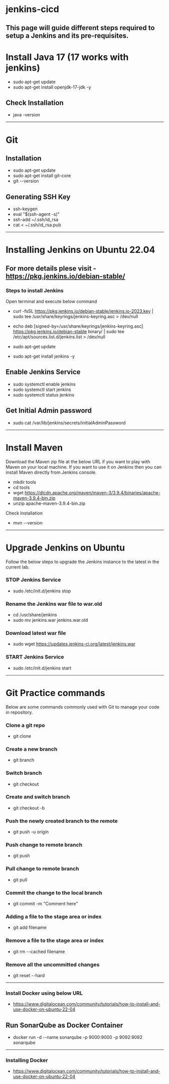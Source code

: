 # jenkins-cicd

This page will guide different steps required to setup a Jenkins and its pre-requisites. 
-----
# Install Java 17 (17 works with jenkins)  
- sudo apt-get update
- sudo apt-get install openjdk-17-jdk -y

## Check Installation
- java -version

------ 

# Git 

## Installation 
- sudo apt-get update
- sudo apt-get install git-core
- git --version

## Generating SSH Key
- ssh-keygen
- eval "$(ssh-agent -s)"
- ssh-add ~/.ssh/id_rsa
- cat < ~/.ssh/id_rsa.pub

------  

# Installing Jenkins on Ubuntu 22.04

## For more details plese visit - https://pkg.jenkins.io/debian-stable/

### Steps to install Jenkins

Open terminal and execute below command

- curl -fsSL https://pkg.jenkins.io/debian-stable/jenkins.io-2023.key | sudo tee /usr/share/keyrings/jenkins-keyring.asc > /dev/null

- echo deb [signed-by=/usr/share/keyrings/jenkins-keyring.asc] https://pkg.jenkins.io/debian-stable binary/ | sudo tee /etc/apt/sources.list.d/jenkins.list > /dev/null

 - sudo apt-get update
 - sudo apt-get install jenkins -y

## Enable Jenkins Service
- sudo systemctl enable jenkins
- sudo systemctl start jenkins
- sudo systemctl status jenkins

## Get Initial Admin password
- sudo cat /var/lib/jenkins/secrets/initialAdminPassword



-----


# Install Maven

Download the Maven zip file at the below URL if you want to play with Maven on your local machine. If you want to use it on Jenkins then you can install Maven directly from Jenkins console.
- mkdir tools
- cd tools
- wget https://dlcdn.apache.org/maven/maven-3/3.9.4/binaries/apache-maven-3.9.4-bin.zip
- unzip apache-maven-3.9.4-bin.zip

Check Installation
- mvn --version

-----

# Upgrade Jenkins on Ubuntu
Follow the below steps to upgrade the Jenkins instance to the latest in the current lab. 

### STOP Jenkins Service
- sudo /etc/init.d/jenkins stop

### Rename the Jenkins war file to war.old
- cd /usr/share/jenkins
- sudo mv jenkins.war jenkins.war.old
  

### Download latest war file
- sudo wget https://updates.jenkins-ci.org/latest/jenkins.war

### START Jenkins Service
- sudo /etc/init.d/jenkins start


------

# Git Practice commands

Below are some commands commonly used with Git to manage your code in repository. 
### Clone a git repo
- git clone <git url>

### Create a new branch
- git branch <branch name>

### Switch branch
- git checkout <branch name>

### Create and switch branch
- git checkout -b <branch name>

### Push the newly created branch to the remote 
- git push -u origin <branch name>

### Push change to remote branch
- git push

### Pull change to remote branch
- git pull

### Commit the change to the local branch
- git commit -m "Comment here"

### Adding a file to the stage area or index
- git add filename

### Remove a file to the stage area or index
- git rm --cached filename

### Remove all the uncommitted changes 
- git reset --hard

--------

### Install Docker using below URL
- https://www.digitalocean.com/community/tutorials/how-to-install-and-use-docker-on-ubuntu-22-04

## Run SonarQube as Docker Container
- docker run -d --name sonarqube -p 9000:9000 -p 9092:9092 sonarqube


----------

### Installing Docker

- https://www.digitalocean.com/community/tutorials/how-to-install-and-use-docker-on-ubuntu-22-04


